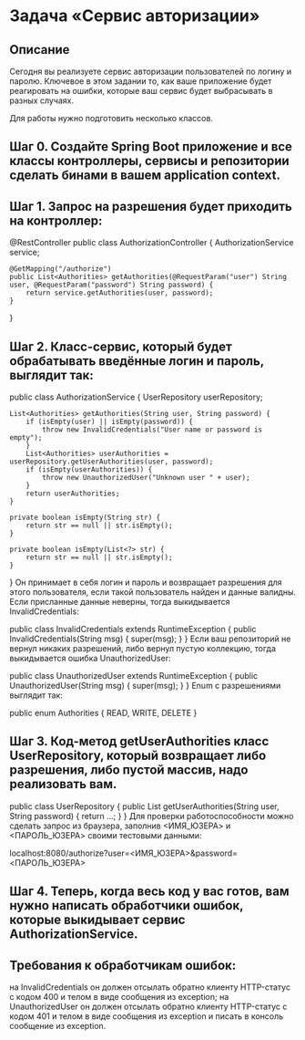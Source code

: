 # Задача «Сервис авторизации»
## Описание
Сегодня вы реализуете сервис авторизации пользователей по логину и паролю. Ключевое в этом задании то, как ваше приложение будет реагировать на ошибки, которые ваш сервис будет выбрасывать в разных случаях.

Для работы нужно подготовить несколько классов.

## Шаг 0. Создайте Spring Boot приложение и все классы контроллеры, сервисы и репозитории сделать бинами в вашем application context.

## Шаг 1. Запрос на разрешения будет приходить на контроллер:

@RestController
public class AuthorizationController {
    AuthorizationService service;
    
    @GetMapping("/authorize")
    public List<Authorities> getAuthorities(@RequestParam("user") String user, @RequestParam("password") String password) {
        return service.getAuthorities(user, password);
    }
}
## Шаг 2. Класс-сервис, который будет обрабатывать введённые логин и пароль, выглядит так:

public class AuthorizationService {
    UserRepository userRepository;

    List<Authorities> getAuthorities(String user, String password) {
        if (isEmpty(user) || isEmpty(password)) {
            throw new InvalidCredentials("User name or password is empty");
        }
        List<Authorities> userAuthorities = userRepository.getUserAuthorities(user, password);
        if (isEmpty(userAuthorities)) {
            throw new UnauthorizedUser("Unknown user " + user);
        }
        return userAuthorities;
    }

    private boolean isEmpty(String str) {
        return str == null || str.isEmpty();
    }

    private boolean isEmpty(List<?> str) {
        return str == null || str.isEmpty();
    }
}
Он принимает в себя логин и пароль и возвращает разрешения для этого пользователя, если такой пользователь найден и данные валидны. Если присланные данные неверны, тогда выкидывается InvalidCredentials:

public class InvalidCredentials extends RuntimeException {
    public InvalidCredentials(String msg) {
        super(msg);
    }
}
Если ваш репозиторий не вернул никаких разрешений, либо вернул пустую коллекцию, тогда выкидывается ошибка UnauthorizedUser:

public class UnauthorizedUser extends RuntimeException {
    public UnauthorizedUser(String msg) {
        super(msg);
    }
}
Enum с разрешениями выглядит так:

public enum Authorities {
    READ, WRITE, DELETE
}
## Шаг 3. Код-метод getUserAuthorities класс UserRepository, который возвращает либо разрешения, либо пустой массив, надо реализовать вам.

public class UserRepository {
    public List<Authorities> getUserAuthorities(String user, String password) {
        return ...;
    }
}
Для проверки работоспособности можно сделать запрос из браузера, заполнив <ИМЯ_ЮЗЕРА> и <ПАРОЛЬ_ЮЗЕРА> своими тестовыми данными:

localhost:8080/authorize?user=<ИМЯ_ЮЗЕРА>&password=<ПАРОЛЬ_ЮЗЕРА>

## Шаг 4. Теперь, когда весь код у вас готов, вам нужно написать обработчики ошибок, которые выкидывает сервис AuthorizationService.

## Требования к обработчикам ошибок:

на InvalidCredentials он должен отсылать обратно клиенту HTTP-статус с кодом 400 и телом в виде сообщения из exception;
на UnauthorizedUser он должен отсылать обратно клиенту HTTP-статус с кодом 401 и телом в виде сообщения из exception и писать в консоль сообщение из exception.
